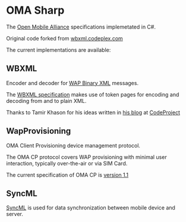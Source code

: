OMA Sharp
=========
The [Open Mobile Alliance](http://www.openmobilealliance.org) specifications implemetated in C#.

Original code forked from [wbxml.codeplex.com](http://wbxml.codeplex.com)

The current implementations are available:

WBXML
--------
Encoder and decoder for [WAP Binary XML](http://en.wikipedia.org/wiki/WBXML) messages.

The [WBXML specification](http://www.openmobilealliance.org/tech/affiliates/wap/wap-192-wbxml-20010725-a.pdf)
makes use of token pages for encoding and decoding from and to plain XML. 

Thanks to Tamir Khason for his ideas written in [his blog](http://khason.net/blog/wbxml-support-in-c-or-lets-make-it-smaller/) at [CodeProject](http://www.codeproject.com/Articles/21138/WBXML-Support-in-C-Handy)

WapProvisioning
---------------
OMA Client Provisioning device management protocol.

The OMA CP protocol covers WAP provisioning with minimal user interaction, typically over-the-air or via SIM Card.

The current specification of OMA CP is [version 1.1](http://www.openmobilealliance.org/release/ClientProv/V1_1-20090728-A/OMA-WAP-TS-ProvCont-V1_1-20090728-A.pdf)

SyncML
------
[SyncML](http://en.wikipedia.org/wiki/SyncML) is used for data synchronization between mobile device and server.

